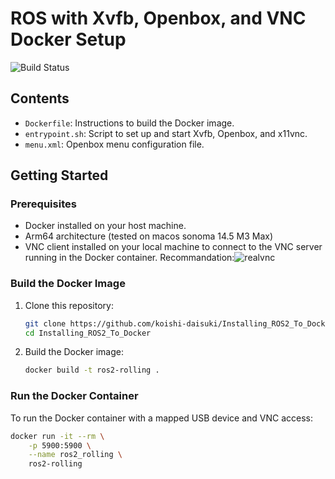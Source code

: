# ROS with Xvfb, Openbox, and VNC Docker Setup

![Build Status](https://github.com/koishi-daisuki/Installing_ROS2_To_Docker/actions/workflows/main.yml/badge.svg)

## Contents

- `Dockerfile`: Instructions to build the Docker image.
- `entrypoint.sh`: Script to set up and start Xvfb, Openbox, and x11vnc.
- `menu.xml`: Openbox menu configuration file.

## Getting Started

### Prerequisites

- Docker installed on your host machine.
- Arm64 architecture (tested on macos sonoma 14.5 M3 Max)
- VNC client installed on your local machine to connect to the VNC server running in the Docker container. Recommandation:![realvnc](https://www.realvnc.com/en/connect/download/)

### Build the Docker Image

1. Clone this repository:
    ```bash
    git clone https://github.com/koishi-daisuki/Installing_ROS2_To_Docker
    cd Installing_ROS2_To_Docker
    ```

2. Build the Docker image:
    ```bash
    docker build -t ros2-rolling .
    ```

### Run the Docker Container

To run the Docker container with a mapped USB device and VNC access:

```bash
docker run -it --rm \
    -p 5900:5900 \
    --name ros2_rolling \
    ros2-rolling
